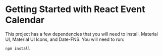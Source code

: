 # Getting Started with React Event Calendar

<div>

This project has a few dependencies that you will need to install. Material UI, Material UI Icons, and Date-FNS. You will need to run:

```
npm install
```

</div>
